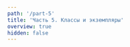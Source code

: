 ```yaml
---
path: '/part-5'
title: 'Часть 5. Классы и экземпляры'
overview: true
hidden: false
---
```


<pages-in-this-section></pages-in-this-section>

<exercises-in-this-section></exercises-in-this-section>
